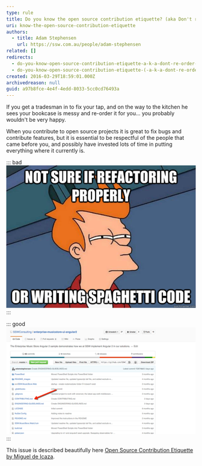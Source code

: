 ```yaml
---
type: rule
title: Do you know the open source contribution etiquette? (aka Don't re-order my house when fixing my tap)
uri: know-the-open-source-contribution-etiquette
authors:
  - title: Adam Stephensen
    url: https://ssw.com.au/people/adam-stephensen
related: []
redirects:
  - do-you-know-open-source-contribution-etiquette-a-k-a-dont-re-order-my-house-when-you-fix-my-tap
  - do-you-know-open-source-contribution-etiquette-(-a-k-a-dont-re-order-my-house-when-you-fix-my-tap)
created: 2016-03-29T18:59:01.000Z
archivedreason: null
guid: a97b8fce-4e4f-4edd-8033-5cc0cd76493a
---
```


If you get a tradesman in to fix your tap, and on the way to the kitchen he sees your bookcase is messy and re-order it for you... you probably wouldn't be very happy.

When you contribute to open source projects it is great to fix bugs and contribute features, but it is essential to be respectful of the people that came before you, and possibly have invested lots of time in putting everything where it currently is.

<!--endintro-->

::: bad  
![Figure: Bad example - Bad open source contribution involves gratuitous refactoring, re-organisation of files and classes, changing of formatting beyond those used throughout the rest of the project](etiquette-bad.png)  
:::

::: good  
![Figure: Good example - Contributors review the CONTRIBUTING.md for the project and work within the guidelines provided, they follow existing coding styles and architecture and if large refactoring or changes are required communicate with the community and the core contributors](etiquette-good.png)  
:::

This issue is described beautifully here [Open Source Contribution Etiquette by Miguel de Icaza](https://tirania.org/blog/archive/2010/Dec-31.html).
